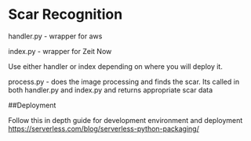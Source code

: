 # Scar Recognition

handler.py - wrapper for aws

index.py - wrapper for Zeit Now

Use either handler or index depending on where you will deploy it.

process.py - does the image processing and finds the scar. Its called in both handler.py and index.py and returns appropriate scar data

##Deployment

Follow this in depth guide for development environment and deployment https://serverless.com/blog/serverless-python-packaging/
